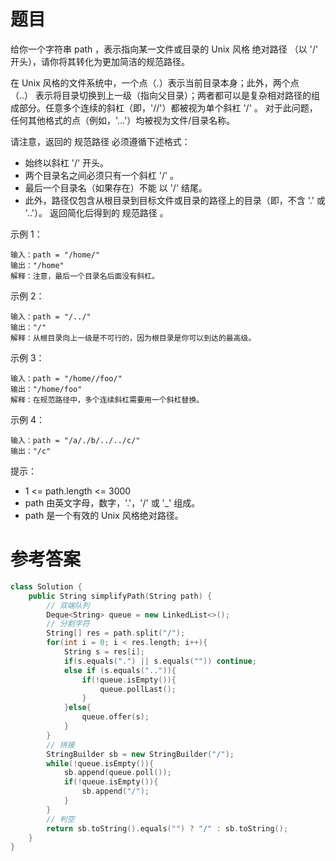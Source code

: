 # 题目
给你一个字符串 path ，表示指向某一文件或目录的 Unix 风格 绝对路径 （以 '/' 开头），请你将其转化为更加简洁的规范路径。

在 Unix 风格的文件系统中，一个点（.）表示当前目录本身；此外，两个点 （..） 表示将目录切换到上一级（指向父目录）；两者都可以是复杂相对路径的组成部分。任意多个连续的斜杠（即，'//'）都被视为单个斜杠 '/' 。 对于此问题，任何其他格式的点（例如，'...'）均被视为文件/目录名称。

请注意，返回的 规范路径 必须遵循下述格式：

* 始终以斜杠 '/' 开头。
* 两个目录名之间必须只有一个斜杠 '/' 。
* 最后一个目录名（如果存在）不能 以 '/' 结尾。
* 此外，路径仅包含从根目录到目标文件或目录的路径上的目录（即，不含 '.' 或 '..'）。
返回简化后得到的 规范路径 。

示例 1：

    输入：path = "/home/"
    输出："/home"
    解释：注意，最后一个目录名后面没有斜杠。 
示例 2：

    输入：path = "/../"
    输出："/"
    解释：从根目录向上一级是不可行的，因为根目录是你可以到达的最高级。
示例 3：

    输入：path = "/home//foo/"
    输出："/home/foo"
    解释：在规范路径中，多个连续斜杠需要用一个斜杠替换。
示例 4：

    输入：path = "/a/./b/../../c/"
    输出："/c"

提示：

* 1 <= path.length <= 3000
* path 由英文字母，数字，'.'，'/' 或 '_' 组成。
* path 是一个有效的 Unix 风格绝对路径。


# 参考答案
```c++
class Solution {
    public String simplifyPath(String path) {
        // 双端队列
        Deque<String> queue = new LinkedList<>();
        // 分割字符
        String[] res = path.split("/");
        for(int i = 0; i < res.length; i++){
            String s = res[i];
            if(s.equals(".") || s.equals("")) continue;
            else if (s.equals("..")){
                if(!queue.isEmpty()){
                    queue.pollLast();
                }
            }else{
                queue.offer(s);
            }
        }
        // 拼接
        StringBuilder sb = new StringBuilder("/");
        while(!queue.isEmpty()){
            sb.append(queue.poll());
            if(!queue.isEmpty()){
                sb.append("/");
            }
        }
        // 判空
        return sb.toString().equals("") ? "/" : sb.toString();
    }
}
